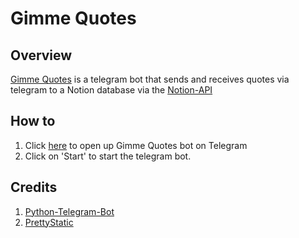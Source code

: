 # Gimme Quotes

## Overview
[Gimme Quotes](https://t.me/gimmequotes_bot) is a telegram bot that sends and receives quotes via telegram to a Notion database via the [Notion-API](https://developers.notion.com/reference/intro)

## How to
1. Click [here](https://t.me/gimmequotes_bot) to open up Gimme Quotes bot on Telegram
2. Click on 'Start' to start the telegram bot.

## Credits
1. [Python-Telegram-Bot](https://github.com/python-telegram-bot/python-telegram-bot/wiki/Extensions-%E2%80%93-Your-first-Bot)
2. [PrettyStatic](https://prettystatic.com/notion-api-python/)
